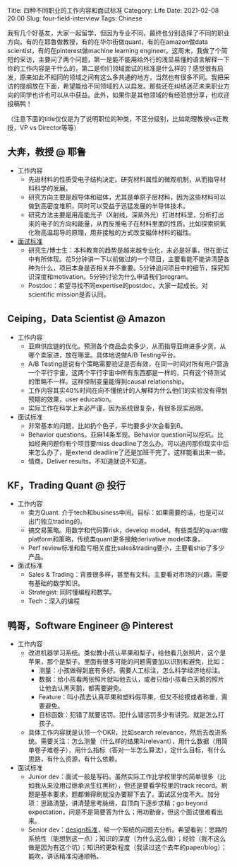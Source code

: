 Title: 四种不同职业的工作内容和面试标准 
Category: Life 
Date: 2021-02-08 20:00
Slug: four-field-interview
Tags: Chinese

我有几个好基友，大家一起留学，但因为专业不同，最终也分别选择了不同的职业方向。有的在耶鲁做教授，有的在华尔街做quant，有的在amazon做data scientist，有的在pinterest做machine learning engineer。这周末，我做了个简短的采访，主要问了两个问题，第一是能不能用给外行的浅显易懂的语言解释一下你的工作内容是干什么的，第二是你们领域面试的标准是什么样的？感觉很有启发，原来如此不相同的领域之间有这么多共通的地方，当然也有很多不同。我把采访的提纲放在下面，希望能给不同领域的人以启发。那些还在纠结迷茫未来职业方向的同学也许也可以从中获益。此外，如果你是其他领域的有经验想分享，也欢迎投稿鸭！

（注意下面的title仅仅是为了说明职位的种类，不区分级别，比如助理教授vs正教授，VP vs Director等等）

## 大奔，教授 @ 耶鲁

* 工作内容
    * 先进材料的性质受电子结构决定。研究材料属性的微观机制，从而指导材料科学的发展。
    * 研究方向主要是超导体和磁体，尤其是单原子层材料，因为这些材料可以做到高密度堆积，同时可以受益于迅猛发展的半导体技术。
    * 研究方法主要是用高能光子（X射线，深紫外光）打进材料里，分析打出来的电子的方向和能量，从而反推电子在材料里面的性质。比如探索铜氧化物高温超导的原理，用非接触的方式改变磁体材料的磁性。
* [面试标准](/behavior-questions.html)
    * 研究生/博士生：本科教育的趋势是越来越专业化，未必是好事，但在面试中有所体现。花5分钟讲一下以前做过的一个项目，主要看能不能讲清楚各种为什么，项目本身是否相关并不重要。5分钟追问项目中的细节，探究知识深度和motivation。5分钟讨论为什么申请我们program。
    * Postdoc：希望寻找不同expertise的postdoc，大家一起成长。对scientific mission是否认同。

## Ceiping，Data Scientist @ Amazon

* 工作内容
    * 亚麻供应链的优化。预测各个商品会卖多少，从而指导亚麻进多少货，从哪个卖家进，放在哪里。具体地说做A/B Testing平台。
    * A/B Testing是说有个策略需要验证是否有效，在同一时间对所有用户营造一个平行宇宙，这两个平行宇宙中所有东西都是一样的，只有这个待测试的策略不一样。这样控制变量能得到causal relationship。
    * 工作内容其实40%时间在向不懂统计的人解释为什么他们的实验没有得到预期的效果，user education。
    * 实际工作在科学上未必严谨，因为系统很复杂，有很多现实局限。
* 面试标准
    * 非常基本的问题，比如扔个色子，平均要多少次会看到6。
    * Behavior questions。亚麻14条军规。Behavior question可以挖坑。比如经典问题你有个项目要miss deadline了怎么办。可以追问那你现实中后来怎么办了，是extend deadline了还是加班干完了。这样能看出来一些。
    * 情商。Deliver results。不知道就说不知道。

## KF，Trading Quant @ 投行

* 工作内容
    * 卖方Quant. 介于tech和business中间。目标：如果需要的话，也是可以出门独立trading的。
    * 搞交易策略。用数学和代码算risk，develop model。有些类型的quant做platform和策略，传统类quant更多接触derivative model本身。
    * Perf review标准和盈亏相关度比sales&trading要小，主要看ship了多少产品。
* 面试标准
    * Sales & Trading：背景很多样，甚至有文科。主要看对市场的兴趣，需要有基础的数学知识。
    * Strategist: 同时懂编程和数学。
    * Tech：深入的编程

## 鸭哥，Software Engineer @ Pinterest

* 工作内容
    * 改进机器学习系统。类似教小孩认苹果和梨子，给他看几张照片，这个是苹果，那个是梨子。里面有很多可能的问题需要加以识别和避免，比如：
        * 测量：小孩做得到底有多好。需要人工标注，怎么科学经济地标注。
        * 数据：给小孩看两张照片就叫他去认，或者只给小孩看白天鹅的照片让他去认黑天鹅，都需要避免。
        * Feature：叫小孩去认真苹果和塑料假苹果，但又不给摸或者称重，需要避免。
        * 目标函数：犯错了就要惩罚。犯什么错惩罚多少有讲究。就是怎么打孩子。
    * 具体工作内容就是认领一个OKR，比如search relevance，然后去改进系统。需要关注：怎么测量（什么样的结果叫relevant），用什么数据（用简单卷子难卷子），用什么指标（答对一半怎么算法），定什么目标，有什么思路，有什么资源，有什么依赖。
* 面试标准
    * Junior dev：面试一般是写码。虽然实际工作比学校里学的简单很多（比如我从来没用过继承派生红黑树），但还是要看学校里的track record。刷题是基本要求，题都懒得刷就没办要聊下去了。面试区分度不大。加分项：思路清楚，讲清楚思考脉络，自顶向下逐步求精；go beyond expectation，问是不是简要答为什么；用功勤奋，但这个面试很难看出来。
    * Senior dev：[design标准](/system-design-interview.html)，给一个笼统的问题去分析。希望看到：思路的系统性（能想到这一点）；知识的深度（为什么这么做）；经验（我不这么做是因为有这个坑）；知识的更新程度（我读过这个去年的paper/blog）；能吹，讲话精准沟通顺畅。